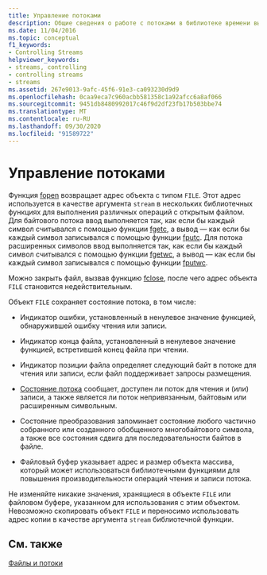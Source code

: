 ```yaml
---
title: Управление потоками
description: Общие сведения о работе с потоками в библиотеке времени выполнения Microsoft C.
ms.date: 11/04/2016
ms.topic: conceptual
f1_keywords:
- Controlling Streams
helpviewer_keywords:
- streams, controlling
- controlling streams
- streams
ms.assetid: 267e9013-9afc-45f6-91e3-ca093230d9d9
ms.openlocfilehash: 0caa9eca7c960acbb581358c1a92afcc6a8af066
ms.sourcegitcommit: 9451db8480992017c46f9d2df23fb17b503bbe74
ms.translationtype: MT
ms.contentlocale: ru-RU
ms.lasthandoff: 09/30/2020
ms.locfileid: "91589722"
---
```

# <a name="controlling-streams"></a>Управление потоками

Функция [fopen](../c-runtime-library/reference/fopen-wfopen.md) возвращает адрес объекта с типом `FILE`. Этот адрес используется в качестве аргумента `stream` в нескольких библиотечных функциях для выполнения различных операций с открытым файлом. Для байтового потока ввод выполняется так, как если бы каждый символ считывался с помощью функции [fgetc](../c-runtime-library/reference/fgetc-fgetwc.md), а вывод — как если бы каждый символ записывался с помощью функции [fputc](../c-runtime-library/reference/fputc-fputwc.md). Для потока расширенных символов ввод выполняется так, как если бы каждый символ считывался с помощью функции [fgetwc](../c-runtime-library/reference/fgetc-fgetwc.md), а вывод — как если бы каждый символ записывался с помощью функции [fputwc](../c-runtime-library/reference/fputc-fputwc.md).

Можно закрыть файл, вызвав функцию [fclose](../c-runtime-library/reference/fclose-fcloseall.md), после чего адрес объекта `FILE` становится недействительным.

Объект `FILE` сохраняет состояние потока, в том числе:

- Индикатор ошибки, установленный в ненулевое значение функцией, обнаружившей ошибку чтения или записи.

- Индикатор конца файла, установленный в ненулевое значение функцией, встретившей конец файла при чтении.

- Индикатор позиции файла определяет следующий байт в потоке для чтения или записи, если файл поддерживает запросы размещения.

- [Состояние потока](../c-runtime-library/stream-states.md) сообщает, доступен ли поток для чтения и (или) записи, а также является ли поток непривязанным, байтовым или расширенным символьным.

- Состояние преобразования запоминает состояние любого частично собранного или созданного обобщенного многобайтового символа, а также все состояния сдвига для последовательности байтов в файле.

- Файловый буфер указывает адрес и размер объекта массива, который может использоваться библиотечными функциями для повышения производительности операций чтения и записи потока.

Не изменяйте никакие значения, хранящиеся в объекте `FILE` или файловом буфере, указанном для использования с этим объектом. Невозможно скопировать объект `FILE` и переносимо использовать адрес копии в качестве аргумента `stream` библиотечной функции.

## <a name="see-also"></a>См. также

[Файлы и потоки](../c-runtime-library/files-and-streams.md)
